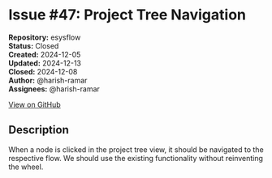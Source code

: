 # Issue #47: Project Tree Navigation

**Repository:** esysflow  
**Status:** Closed  
**Created:** 2024-12-05  
**Updated:** 2024-12-13  
**Closed:** 2024-12-08  
**Author:** @harish-ramar  
**Assignees:** @harish-ramar  

[View on GitHub](https://github.com/Simtestlab/esysflow/issues/47)

## Description

When a node is clicked in the project tree view, it should be navigated to the respective flow. We should use the existing functionality without reinventing the wheel.